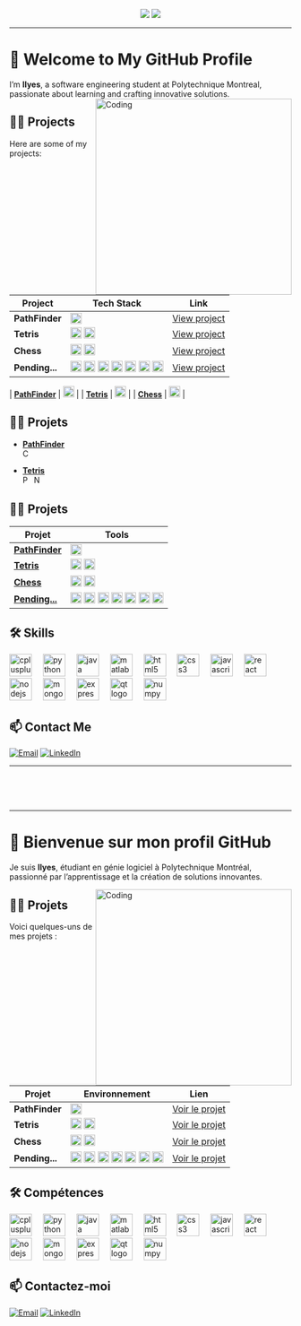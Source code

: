 <div align="center">
  
  [<img src="https://img.shields.io/badge/-English-blue?style=for-the-badge">](#-welcome-to-my-github-profile)
  [<img src="https://img.shields.io/badge/-Français-green?style=for-the-badge">](#-bienvenue-sur-mon-profil-github)

</div>

---

# 👋 Welcome to My GitHub Profile

I’m **Ilyes**, a software engineering student at Polytechnique Montreal, passionate about learning and crafting innovative solutions.
<img align="right" alt="Coding" width="350" src="https://camo.githubusercontent.com/87af9a9fec730c94fc8b08eb21fa5ef6ab7831a67ba17bf8cc76696f6e4be1ef/68747470733a2f2f63646e2e6472696262626c652e636f6d2f75736572732f313138373833362f73637265656e73686f74732f363533393432392f70726f6772616d65722e676966">

## 👨‍💻 Projects

Here are some of my projects:

| Project        | Tech Stack                                                                                          | Link                               |
|----------------|------------------------------------------------------------------------------------------------------|------------------------------------|
| **PathFinder**  | <img src="https://cdn.jsdelivr.net/gh/devicons/devicon/icons/cplusplus/cplusplus-original.svg" height="20" alt="React logo" /> | [View project](https://github.com/Ilyes-Jamoussi/PathFinder/blob/main/README.md) |
| **Tetris** | <img src="https://cdn.jsdelivr.net/gh/devicons/devicon/icons/python/python-original.svg" height="20" alt="Node.js logo" /> <img src="https://cdn.jsdelivr.net/gh/devicons/devicon/icons/numpy/numpy-original.svg" height="20" alt="MongoDB logo" /> | [View project](https://github.com/Ilyes-Jamoussi/Tetris/blob/main/README.md) |
| **Chess** | <img src="https://cdn.jsdelivr.net/gh/devicons/devicon/icons/cplusplus/cplusplus-original.svg" height="20" alt="cplusplus logo" /> <img src="https://cdn.jsdelivr.net/gh/devicons/devicon/icons/qt/qt-original.svg" height="20" alt="qt logo" /> | [View project](https://github.com/Ilyes-Jamoussi/Chess/blob/main/README.md) |
| **Pending...** | <img src="https://cdn.jsdelivr.net/gh/devicons/devicon/icons/react/react-original.svg" height="20" alt="React logo" /> <img src="https://cdn.jsdelivr.net/gh/devicons/devicon/icons/javascript/javascript-original.svg" height="20" alt="JavaScript logo" /> <img src="https://cdn.jsdelivr.net/gh/devicons/devicon/icons/html5/html5-original.svg" height="20" alt="html5 logo" /> <img src="https://cdn.jsdelivr.net/gh/devicons/devicon/icons/css3/css3-original.svg" height="20" alt="css3 logo" /> <img src="https://cdn.jsdelivr.net/gh/devicons/devicon/icons/nodejs/nodejs-original.svg" height="20" alt="nodejs logo" /> <img src="https://cdn.jsdelivr.net/gh/devicons/devicon/icons/express/express-original.svg" height="20" alt="express logo" /> <img src="https://cdn.jsdelivr.net/gh/devicons/devicon/icons/mongodb/mongodb-original.svg" height="20" alt="mongodb logo" /> | [View project](https://github.com/Ilyes-Jamoussi/blob/main/README.md) |

| [**PathFinder**](https://github.com/Ilyes-Jamoussi/PathFinder/blob/main/README.md) | <img src="https://cdn.jsdelivr.net/gh/devicons/devicon/icons/cplusplus/cplusplus-original.svg" height="20" alt="C++ logo" /> |
| [**Tetris**](https://github.com/Ilyes-Jamoussi/Tetris/blob/main/README.md)       | <img src="https://cdn.jsdelivr.net/gh/devicons/devicon/icons/python/python-original.svg" height="20" alt="Python logo" /> |
| [**Chess**](https://github.com/Ilyes-Jamoussi/Chess/blob/main/README.md)         | <img src="https://cdn.jsdelivr.net/gh/devicons/devicon/icons/cplusplus/cplusplus-original.svg" height="20" alt="C++ logo" /> |

## 👨‍💻 Projets

- **[PathFinder](https://github.com/Ilyes-Jamoussi/PathFinder/blob/main/README.md)**  
  <img src="https://cdn.jsdelivr.net/gh/devicons/devicon/icons/cplusplus/cplusplus-original.svg" height="16" alt="C++ logo" />

- **[Tetris](https://github.com/Ilyes-Jamoussi/Tetris/blob/main/README.md)**  
  <img src="https://cdn.jsdelivr.net/gh/devicons/devicon/icons/python/python-original.svg" height="16" alt="Python logo" />
  <img src="https://cdn.jsdelivr.net/gh/devicons/devicon/icons/numpy/numpy-original.svg" height="16" alt="NumPy logo" />


## 👨‍💻 Projets
| Projet        | Tools       |
|---------------|---------------------------|
| [**PathFinder**](https://github.com/Ilyes-Jamoussi/PathFinder/blob/main/README.md) | <img src="https://cdn.jsdelivr.net/gh/devicons/devicon/icons/cplusplus/cplusplus-original.svg" height="20" alt="C++ logo" /> |
| [**Tetris**](https://github.com/Ilyes-Jamoussi/Tetris/blob/main/README.md)       | <img src="https://cdn.jsdelivr.net/gh/devicons/devicon/icons/python/python-original.svg" height="20" alt="Python logo" /> <img src="https://cdn.jsdelivr.net/gh/devicons/devicon/icons/numpy/numpy-original.svg" height="20" alt="NumPy logo" /> |
| [**Chess**](https://github.com/Ilyes-Jamoussi/Chess/blob/main/README.md)         | <img src="https://cdn.jsdelivr.net/gh/devicons/devicon/icons/cplusplus/cplusplus-original.svg" height="20" alt="C++ logo" /> <img src="https://cdn.jsdelivr.net/gh/devicons/devicon/icons/qt/qt-original.svg" height="20" alt="Qt logo" /> |
| [**Pending...**](https://github.com/Ilyes-Jamoussi/blob/main/README.md)          | <img src="https://cdn.jsdelivr.net/gh/devicons/devicon/icons/react/react-original.svg" height="20" alt="React logo" /> <img src="https://cdn.jsdelivr.net/gh/devicons/devicon/icons/javascript/javascript-original.svg" height="20" alt="JavaScript logo" /> <img src="https://cdn.jsdelivr.net/gh/devicons/devicon/icons/html5/html5-original.svg" height="20" alt="HTML5 logo" /> <img src="https://cdn.jsdelivr.net/gh/devicons/devicon/icons/css3/css3-original.svg" height="20" alt="CSS3 logo" /> <img src="https://cdn.jsdelivr.net/gh/devicons/devicon/icons/nodejs/nodejs-original.svg" height="20" alt="Node.js logo" /> <img src="https://cdn.jsdelivr.net/gh/devicons/devicon/icons/express/express-original.svg" height="20" alt="Express logo" /> <img src="https://cdn.jsdelivr.net/gh/devicons/devicon/icons/mongodb/mongodb-original.svg" height="20" alt="MongoDB logo" /> |

## 🛠️ Skills

<div align="left">
  <img src="https://cdn.jsdelivr.net/gh/devicons/devicon/icons/cplusplus/cplusplus-original.svg" height="40" alt="cplusplus logo"  />
  <img width="12" />
  <img src="https://cdn.jsdelivr.net/gh/devicons/devicon/icons/python/python-original.svg" height="40" alt="python logo"  />
  <img width="12" />
  <img src="https://cdn.jsdelivr.net/gh/devicons/devicon/icons/java/java-original.svg" height="40" alt="java logo"  />
  <img width="12" />
  <img src="https://cdn.jsdelivr.net/gh/devicons/devicon/icons/matlab/matlab-original.svg" height="40" alt="matlab logo"  />
  <img width="12" />
  <img src="https://cdn.jsdelivr.net/gh/devicons/devicon/icons/html5/html5-original.svg" height="40" alt="html5 logo"  />
  <img width="12" />
  <img src="https://cdn.jsdelivr.net/gh/devicons/devicon/icons/css3/css3-original.svg" height="40" alt="css3 logo"  />
  <img width="12" />
  <img src="https://cdn.jsdelivr.net/gh/devicons/devicon/icons/javascript/javascript-original.svg" height="40" alt="javascript logo"  />
  <img width="12" />
  <img src="https://cdn.jsdelivr.net/gh/devicons/devicon/icons/react/react-original.svg" height="40" alt="react logo"  />
  <img width="12" />
  <img src="https://cdn.jsdelivr.net/gh/devicons/devicon/icons/nodejs/nodejs-original.svg" height="40" alt="nodejs logo"  />
  <img width="12" />
  <img src="https://cdn.jsdelivr.net/gh/devicons/devicon/icons/mongodb/mongodb-original.svg" height="40" alt="mongodb logo"  />
  <img width="12" />
  <img src="https://cdn.jsdelivr.net/gh/devicons/devicon/icons/express/express-original.svg" height="40" alt="express logo"  />
  <img width="12" />
  <img src="https://cdn.jsdelivr.net/gh/devicons/devicon/icons/qt/qt-original.svg" height="40" alt="qt logo"  />
  <img width="12" />
  <img src="https://cdn.jsdelivr.net/gh/devicons/devicon/icons/numpy/numpy-original.svg" height="40" alt="numpy logo"  />
</div>

## 📫 Contact Me

<div align="left">

  [![Email](https://img.shields.io/badge/-Email-D14836?style=for-the-badge&logo=gmail&logoColor=white)](mailto:jamoussi.mail@gmail.com)
  [![LinkedIn](https://img.shields.io/badge/-LinkedIn-0077B5?style=for-the-badge&logo=linkedin&logoColor=white)](https://www.linkedin.com/in/ilyes-jamoussi-b4aa94251/)

</div>

---

<br><br><br>

---

# 👋 Bienvenue sur mon profil GitHub

Je suis **Ilyes**, étudiant en génie logiciel à Polytechnique Montréal, passionné par l’apprentissage et la création de solutions innovantes.

<img align="right" alt="Coding" width="350" src="https://camo.githubusercontent.com/87af9a9fec730c94fc8b08eb21fa5ef6ab7831a67ba17bf8cc76696f6e4be1ef/68747470733a2f2f63646e2e6472696262626c652e636f6d2f75736572732f313138373833362f73637265656e73686f74732f363533393432392f70726f6772616d65722e676966">

## 👨‍💻 Projets

Voici quelques-uns de mes projets :

| Projet        | Environnement                                                                                          | Lien                               |
|----------------|------------------------------------------------------------------------------------------------------|------------------------------------|
| **PathFinder**  | <img src="https://cdn.jsdelivr.net/gh/devicons/devicon/icons/cplusplus/cplusplus-original.svg" height="20" alt="React logo" /> | [Voir le projet](https://github.com/Ilyes-Jamoussi/PathFinder/blob/main/README.md) |
| **Tetris** | <img src="https://cdn.jsdelivr.net/gh/devicons/devicon/icons/python/python-original.svg" height="20" alt="Node.js logo" /> <img src="https://cdn.jsdelivr.net/gh/devicons/devicon/icons/numpy/numpy-original.svg" height="20" alt="MongoDB logo" /> | [Voir le projet](https://github.com/Ilyes-Jamoussi/Tetris/blob/main/README.md) |
| **Chess** | <img src="https://cdn.jsdelivr.net/gh/devicons/devicon/icons/cplusplus/cplusplus-original.svg" height="20" alt="cplusplus logo" /> <img src="https://cdn.jsdelivr.net/gh/devicons/devicon/icons/qt/qt-original.svg" height="20" alt="gt logo" /> | [Voir le projet](https://github.com/Ilyes-Jamoussi/Chess/blob/main/README.md) |
| **Pending...** | <img src="https://cdn.jsdelivr.net/gh/devicons/devicon/icons/react/react-original.svg" height="20" alt="React logo" /> <img src="https://cdn.jsdelivr.net/gh/devicons/devicon/icons/javascript/javascript-original.svg" height="20" alt="JavaScript logo" /> <img src="https://cdn.jsdelivr.net/gh/devicons/devicon/icons/html5/html5-original.svg" height="20" alt="html5 logo" /> <img src="https://cdn.jsdelivr.net/gh/devicons/devicon/icons/css3/css3-original.svg" height="20" alt="css3 logo" /> <img src="https://cdn.jsdelivr.net/gh/devicons/devicon/icons/nodejs/nodejs-original.svg" height="20" alt="nodejs logo" /> <img src="https://cdn.jsdelivr.net/gh/devicons/devicon/icons/express/express-original.svg" height="20" alt="express logo" /> <img src="https://cdn.jsdelivr.net/gh/devicons/devicon/icons/mongodb/mongodb-original.svg" height="20" alt="mongodb logo" /> | [Voir le projet](https://github.com/Ilyes-Jamoussi/blob/main/README.md) |

## 🛠️ Compétences

<div align="left">
  <img src="https://cdn.jsdelivr.net/gh/devicons/devicon/icons/cplusplus/cplusplus-original.svg" height="40" alt="cplusplus logo"  />
  <img width="12" />
  <img src="https://cdn.jsdelivr.net/gh/devicons/devicon/icons/python/python-original.svg" height="40" alt="python logo"  />
  <img width="12" />
  <img src="https://cdn.jsdelivr.net/gh/devicons/devicon/icons/java/java-original.svg" height="40" alt="java logo"  />
  <img width="12" />
  <img src="https://cdn.jsdelivr.net/gh/devicons/devicon/icons/matlab/matlab-original.svg" height="40" alt="matlab logo"  />
  <img width="12" />
  <img src="https://cdn.jsdelivr.net/gh/devicons/devicon/icons/html5/html5-original.svg" height="40" alt="html5 logo"  />
  <img width="12" />
  <img src="https://cdn.jsdelivr.net/gh/devicons/devicon/icons/css3/css3-original.svg" height="40" alt="css3 logo"  />
  <img width="12" />
  <img src="https://cdn.jsdelivr.net/gh/devicons/devicon/icons/javascript/javascript-original.svg" height="40" alt="javascript logo"  />
  <img width="12" />
  <img src="https://cdn.jsdelivr.net/gh/devicons/devicon/icons/react/react-original.svg" height="40" alt="react logo"  />
  <img width="12" />
  <img src="https://cdn.jsdelivr.net/gh/devicons/devicon/icons/nodejs/nodejs-original.svg" height="40" alt="nodejs logo"  />
  <img width="12" />
  <img src="https://cdn.jsdelivr.net/gh/devicons/devicon/icons/mongodb/mongodb-original.svg" height="40" alt="mongodb logo"  />
  <img width="12" />
  <img src="https://cdn.jsdelivr.net/gh/devicons/devicon/icons/express/express-original.svg" height="40" alt="express logo"  />
  <img width="12" />
  <img src="https://cdn.jsdelivr.net/gh/devicons/devicon/icons/qt/qt-original.svg" height="40" alt="qt logo"  />
  <img width="12" />
  <img src="https://cdn.jsdelivr.net/gh/devicons/devicon/icons/numpy/numpy-original.svg" height="40" alt="numpy logo"  />
</div>

## 📫 Contactez-moi

<div align="left">

  [![Email](https://img.shields.io/badge/-Email-D14836?style=for-the-badge&logo=gmail&logoColor=white)](mailto:jamoussi.mail@gmail.com)
  [![LinkedIn](https://img.shields.io/badge/-LinkedIn-0077B5?style=for-the-badge&logo=linkedin&logoColor=white)](https://www.linkedin.com/in/ilyes-jamoussi-b4aa94251/)

</div>
